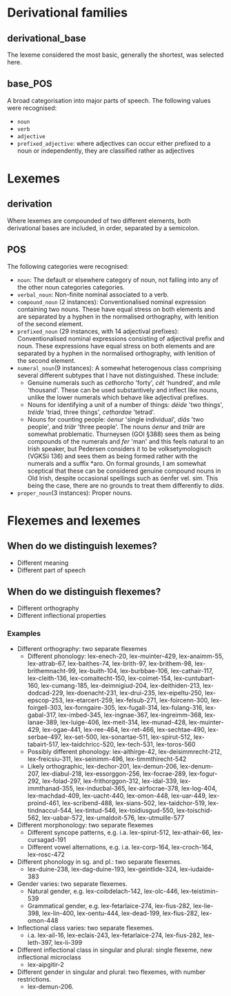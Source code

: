 # Derivational families
## derivational_base
The lexeme considered the most basic, generally the shortest, was selected here.

## base_POS
A broad categorisation into major parts of speech. The following values were recognised:
- `noun`
- `verb`
- `adjective`
- `prefixed_adjective`: where adjectives can occur either prefixed to a noun or independently, they are classified rather as adjectives

# Lexemes
## derivation
Where lexemes are compounded of two different elements, both derivational bases are included, in order, separated by a semicolon.

## POS
The following categories were recognised:
- `noun`: The default or elsewhere category of noun, not falling into any of the other noun categories categories.
- `verbal_noun`: Non-finite nominal associated to a verb.
- `compound_noun` (2 instances): Conventionalised nominal expression containing two nouns. These have equal stress on both elements and are separated by a hyphen in the normalised orthography, with lenition of the second element.
- `prefixed_noun` (29 instances, with 14 adjectival prefixes): Conventionalised nominal expressions consisting of  adjectival prefix and noun. These expressions have equal stress on both elements and are separated by a hyphen in the normalised orthography, with lenition of the second element.
- `numeral_noun`(9 instances): A somewhat heterogenous class comprising several different subtypes that I have not distinguished. These include:
    -  Genuine numerals such as _cethorcho_ 'forty', _cét_ 'hundred', and _míle_ 'thousand'. These can be used substantively and inflect like nouns, unlike the lower numerals which behave like adjectival prefixes.
    -  Nouns for identifying a unit of a number of things: _déide_ 'two things', _tréide_ 'triad, three things', _cethardae_ 'tetrad'.
    -  Nouns for counting people: _óenur_ 'single individual', _diäs_ 'two people', and _triär_ 'three people'. The nouns _óenur_ and _triär_ are somewhat problematic. Thurneysen (GOI §388) sees them as being compounds of the numerals and _fer_ 'man' and this feels natural to an Irish speaker, but Pedersen considers it to be volksetymologisch (VGKSii 136) and sees them as being formed rather with the numerals and a suffix \*aro. On formal grounds, I am somewhat sceptical that these can be considered genuine compound nouns in Old Irish, despite occasional spellings such as óenḟer vel. sim. This being the case, there are no grounds to treat them differently to _diäs_.
- `proper_noun`(3 instances): Proper nouns.

# Flexemes and lexemes
## When do we distinguish lexemes?
- Different meaning
- Different part of speech

## When do we distinguish flexemes?
- Different orthography
- Different inflectional properties

### Examples
- Different orthography: two separate flexemes
    - Different phonology: lex-enech-20, lex-muinter-429, lex-anaimm-55, lex-attrab-67, lex-baithes-74, lex-brith-97, lex-brithem-98, lex-brithemnacht-99, lex-buith-104, lex-burbbae-106, lex-cathair-117, lex-cleith-136, lex-comaitecht-150, lex-coimet-154, lex-cuntubart-160, lex-cumang-185, lex-deimnigiud-204, lex-deithiden-213, lex-dodcad-229, lex-doenacht-231, lex-drui-235, lex-eipeltu-250, lex-epscop-253, lex-etarcert-259, lex-felsub-271, lex-foircenn-300, lex-foirgell-303, lex-forngaire-305, lex-fugall-314, lex-fulang-316, lex-gabal-317, lex-imbed-345, lex-ingnae-367, lex-ingreimm-368, lex-lanae-389, lex-luige-406, lex-meit-314, lex-munad-428, lex-muinter-429, lex-ogae-441, lex-ree-464, lex-ret-466, lex-sechtae-490, lex-serbae-497, lex-set-500, lex-sonartae-511, lex-spirut-512, lex-tabairt-517, lex-taidchricc-520, lex-tech-531, lex-toros-560
    - Possibly different phonology: lex-aithirge-42, lex-deisimmrecht-212, lex-freicsiu-311, lex-seinimm-496, lex-timmthirecht-542
    - Likely orthographic, lex-dechor-201, lex-demun-206, lex-denum-207, lex-diabul-218, lex-essorggon-256, lex-focrae-289, lex-fogur-292, lex-folad-297, lex-frithorggon-312, lex-idal-339, lex-immthanad-355, lex-inducbal-365, lex-airfocrae-378, lex-log-404, lex-machdad-409, lex-uacht-440, lex-omon-448, lex-uar-449, lex-proind-461, lex-scribend-488, lex-sians-502, lex-taidchor-519, lex-tindnaccul-544, lex-tintud-546, lex-toidiusgud-550, lex-toischid-562, lex-uabar-572, lex-umaldoit-576, lex-utmuille-577
- Different morphonology: two separate flexemes
    - Different syncope patterns, e.g. i.a. lex-spirut-512, lex-athair-66, lex-cursagad-191
    - Different vowel alternations, e.g. i.a. lex-corp-164, lex-croch-164, lex-rosc-472
- Different phonology in sg. and pl.: two separate flexemes.
    - lex-duine-238, lex-dag-duine-193, lex-geintlide-324, lex-iudaide-383
- Gender varies: two separate flexemes.
    - Natural gender, e.g. lex-coibdelach-142, lex-olc-446, lex-teistimin-539
    - Grammatical gender, e.g. lex-fetarlaice-274, lex-fius-282, lex-lie-398, lex-lin-400, lex-oentu-444, lex-dead-199, lex-fius-282, lex-omon-448
- Inflectional class varies: two separate flexemes.
    - i.a. lex-ail-16, lex-eclais-243, lex-fetarlaice-274, lex-fius-282, lex-leth-397, lex-li-399
- Different inflectional class in singular and plural: single flexeme, new inflectional microclass
    - lex-aipgitir-2
- Different gender in singular and plural: two flexemes, with number restrictions.
    - lex-demun-206.



